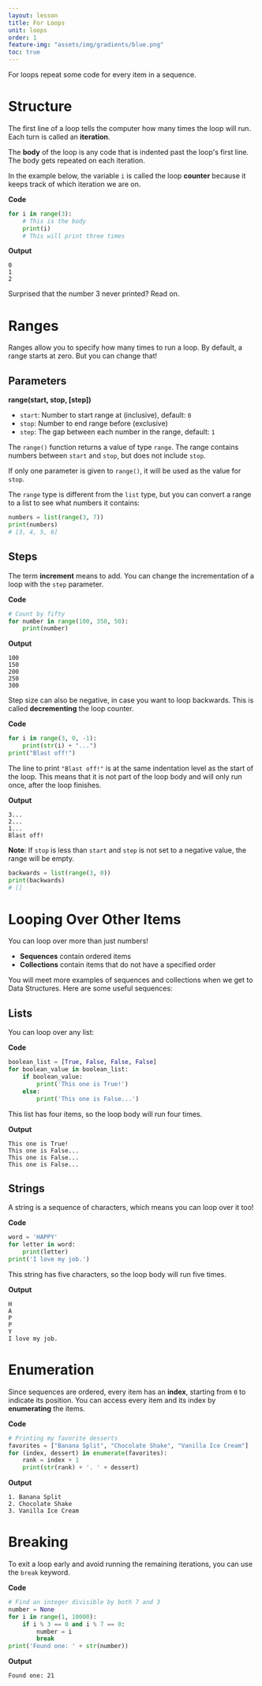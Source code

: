 ```yaml
---
layout: lesson
title: For Loops
unit: loops
order: 1
feature-img: "assets/img/gradients/blue.png"
toc: true
---
```


For loops repeat some code for every item in a sequence.

# Structure

The first line of a loop tells the computer how many times the loop will run. Each turn is called an **iteration**.

The **body** of the loop is any code that is indented past the loop's first line. The body gets repeated on each iteration.

In the example below, the variable `i` is called the loop **counter** because it keeps track of which iteration we are on.

**Code**

```python
for i in range(3):
    # This is the body
    print(i)
    # This will print three times
```

**Output**

```
0
1
2
```

Surprised that the number 3 never printed? Read on.

# Ranges

Ranges allow you to specify how many times to run a loop. By default, a range starts at zero. But you can change that!

## Parameters

**range(start, stop, [step])**

- `start`: Number to start range at (inclusive), default: `0`
- `stop`: Number to end range before (exclusive)
- `step`: The gap between each number in the range, default: `1`

The `range()` function returns a value of type `range`. The range contains numbers between `start` and `stop`, but does not include `stop`.

If only one parameter is given to `range()`, it will be used as the value for `stop`.

The `range` type is different from the `list` type, but you can convert a range to a list to see what numbers it contains:

```python
numbers = list(range(3, 7))
print(numbers)
# [3, 4, 5, 6]
```

## Steps

The term **increment** means to add. You can change the incrementation of a loop with the `step` parameter.

**Code**

```python
# Count by fifty
for number in range(100, 350, 50):
    print(number)
```

**Output**

```
100
150
200
250
300
```

Step size can also be negative, in case you want to loop backwards. This is called **decrementing** the loop counter.

**Code**

```python
for i in range(3, 0, -1):
    print(str(i) + "...")
print("Blast off!")
```

The line to print `"Blast off!"` is at the same indentation level as the start of the loop. This means that it is not part of the loop body and will only run once, after the loop finishes.

**Output**

```
3...
2...
1...
Blast off!
```

**Note**: If `stop` is less than `start` and `step` is not set to a negative value, the range will be empty.

```python
backwards = list(range(3, 0))
print(backwards)
# []
```

# Looping Over Other Items

You can loop over more than just numbers!

- **Sequences** contain ordered items
- **Collections** contain items that do not have a specified order

You will meet more examples of sequences and collections when we get to Data Structures. Here are some useful sequences:

## Lists

You can loop over any list:

**Code**

```python
boolean_list = [True, False, False, False]
for boolean_value in boolean_list:
    if boolean_value:
        print('This one is True!')
    else:
        print('This one is False...')
```

This list has four items, so the loop body will run four times.

**Output**

```
This one is True!
This one is False...
This one is False...
This one is False...
```

## Strings

A string is a sequence of characters, which means you can loop over it too!

**Code**

```python
word = 'HAPPY'
for letter in word:
    print(letter)
print('I love my job.')
```

This string has five characters, so the loop body will run five times.

**Output**

```
H
A
P
P
Y
I love my job.
```


# Enumeration

Since sequences are ordered, every item has an **index**, starting from `0` to indicate its position. You can access every item and its index by **enumerating** the items.

**Code**

```python
# Printing my favorite desserts
favorites = ["Banana Split", "Chocolate Shake", "Vanilla Ice Cream"]
for (index, dessert) in enumerate(favorites):
    rank = index + 1
    print(str(rank) + '. ' + dessert)
```

**Output**

```
1. Banana Split
2. Chocolate Shake
3. Vanilla Ice Cream
```

# Breaking

To exit a loop early and avoid running the remaining iterations, you can use the `break` keyword.

**Code**

```python
# Find an integer divisible by both 7 and 3
number = None
for i in range(1, 10000):
    if i % 3 == 0 and i % 7 == 0:
        number = i
        break
print('Found one: ' + str(number))
```

**Output**

```
Found one: 21
```
